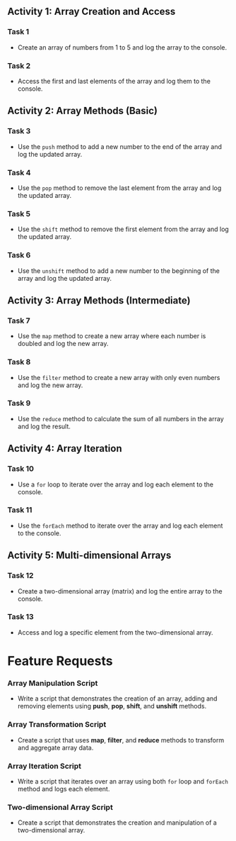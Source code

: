 ## Activity 1: Array Creation and Access

### Task 1
- Create an array of numbers from 1 to 5 and log the array to the console.

### Task 2
- Access the first and last elements of the array and log them to the console.

## Activity 2: Array Methods (Basic)

### Task 3
- Use the `push` method to add a new number to the end of the array and log the updated array.

### Task 4
- Use the `pop` method to remove the last element from the array and log the updated array.

### Task 5
- Use the `shift` method to remove the first element from the array and log the updated array.

### Task 6
- Use the `unshift` method to add a new number to the beginning of the array and log the updated array.

## Activity 3: Array Methods (Intermediate)

### Task 7
- Use the `map` method to create a new array where each number is doubled and log the new array.

### Task 8
- Use the `filter` method to create a new array with only even numbers and log the new array.

### Task 9
- Use the `reduce` method to calculate the sum of all numbers in the array and log the result.

## Activity 4: Array Iteration

### Task 10
- Use a `for` loop to iterate over the array and log each element to the console.

### Task 11
- Use the `forEach` method to iterate over the array and log each element to the console.

## Activity 5: Multi-dimensional Arrays

### Task 12
- Create a two-dimensional array (matrix) and log the entire array to the console.

### Task 13
- Access and log a specific element from the two-dimensional array.

# Feature Requests

### Array Manipulation Script
- Write a script that demonstrates the creation of an array, adding and removing elements using **push**, **pop**, **shift**, and **unshift** methods.

### Array Transformation Script
- Create a script that uses **map**, **filter**, and **reduce** methods to transform and aggregate array data.

### Array Iteration Script
- Write a script that iterates over an array using both `for` loop and `forEach` method and logs each element.

### Two-dimensional Array Script
- Create a script that demonstrates the creation and manipulation of a two-dimensional array.
